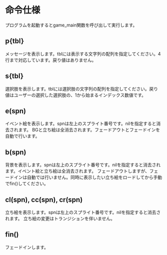 # 命令仕様
プログラムを起動するとgame_main関数を呼び出して実行します。
## p{tbl}
メッセージを表示します。tblには表示する文字列の配列を指定してください。4行まで対応しています。戻り値はありません。
## s{tbl}
選択肢を表示します。tblには選択肢の文字列の配列を指定してください。戻り値はユーザーの選択した選択肢の、1から始まるインデックス数値です。
## e(spn)
イベント絵を表示します。spnは左上のスプライト番号です。nilを指定すると消去されます。
BGと立ち絵は全消去されます。フェードアウトとフェードインを自動で行います。
## b(spn)
背景を表示します。spnは左上のスプライト番号です。nilを指定すると消去されます。イベント絵と立ち絵は全消去されます。
フェードアウトしますが、フェードインは自動では行いません。同時に表示したい立ち絵をロードしてから手動でfin()してください。
## cl(spn), cc(spn), cr(spn)
立ち絵を表示します。spnは左上のスプライト番号です。nilを指定すると消去されます。
立ち絵の変更はトランジションを伴いません。
## fin()
フェードインします。
